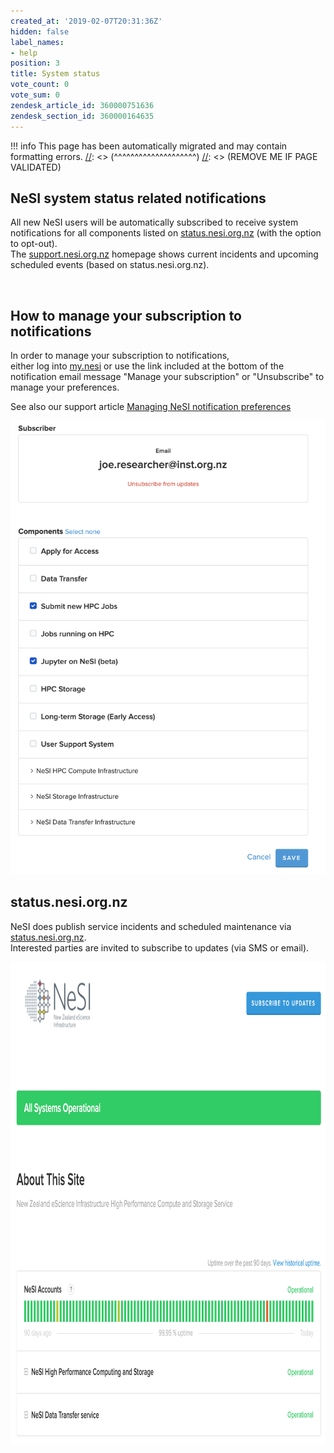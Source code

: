 ```yaml
---
created_at: '2019-02-07T20:31:36Z'
hidden: false
label_names:
- help
position: 3
title: System status
vote_count: 0
vote_sum: 0
zendesk_article_id: 360000751636
zendesk_section_id: 360000164635
---
```



[//]: <> (REMOVE ME IF PAGE VALIDATED)
[//]: <> (vvvvvvvvvvvvvvvvvvvv)
!!! info
    This page has been automatically migrated and may contain formatting errors.
[//]: <> (^^^^^^^^^^^^^^^^^^^^)
[//]: <> (REMOVE ME IF PAGE VALIDATED)
## NeSI system status related notifications

All new NeSI users will be automatically subscribed to receive system
notifications for all components listed on
[status.nesi.org.nz](https://status.nesi.org.nz) (with the option to
opt-out).  
The [support.nesi.org.nz](https://support.nesi.org.nz) homepage shows
current incidents and upcoming scheduled events (based on
status.nesi.org.nz).

 

## How to manage your subscription to notifications

In order to manage your subscription to notifications,  
either log into [my.nesi](https://my.nesi.org.nz/account/preference) or
use the link included at the bottom of the notification email message
"Manage your subscription" or "Unsubscribe" to manage your preferences.

See also our support article [Managing NeSI notification
preferences](https://support.nesi.org.nz/hc/en-gb/articles/4563294188687)

![mceclip0.png](../../assets/images/mceclip0_0_0_0_0.png)

## status.nesi.org.nz

NeSI does publish service incidents and scheduled maintenance via
[status.nesi.org.nz](https://status.nesi.org.nz).   
Interested parties are invited to subscribe to updates (via SMS or
email).

<img src="../../assets/images/mceclip0_0_0_0_0_0.png" width="880"
height="772" />

